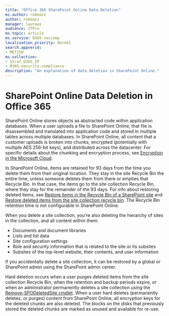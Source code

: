 ```yaml
---
title: "Office 365 SharePoint Online Data Deletion"
ms.author: robmazz
author: robmazz
manager: laurawi
audience: ITPro
ms.topic: article
ms.service: O365-seccomp
localization_priority: Normal
search.appverid:
- MET150
ms.collection:
- Strat_O365_IP
- M365-security-compliance
description: "An explanation of data deletion in SharePoint Online."
---
```


# SharePoint Online Data Deletion in Office 365

SharePoint Online stores objects as abstracted code within application databases. When a user uploads a file to SharePoint Online, that file is disassembled and translated into application code and stored in multiple tables across multiple databases. In SharePoint Online, all content that a customer uploads is broken into chunks, encrypted (potentially with multiple AES 256-bit keys), and distributed across the datacenter. For specific details about the chunking and encryption process, see [Encryption in the Microsoft Cloud](/microsoft-365/compliance/office-365-encryption-in-the-microsoft-cloud-overview.md). 

In SharePoint Online, items are retained for 93 days from the time you delete them from their original location. They stay in the site Recycle Bin the entire time, unless someone deletes them from there or empties that Recycle Bin. In that case, the items go to the site collection Recycle Bin, where they stay for the remainder of the 93 days. For info about restoring deleted items, see [Restore items in the Recycle Bin of a SharePoint site](https://support.office.com/en-us/article/6df466b6-55f2-4898-8d6e-c0dff851a0be#ID0EAADAAA=Online
) and [Restore deleted items from the site collection recycle bin](https://support.office.com/article/5fa924ee-16d7-487b-9a0a-021b9062d14b). The Recycle Bin retention time is not configurable in SharePoint Online.

When you delete a site collection, you're also deleting the hierarchy of sites in the collection, and all content within them:
- Documents and document libraries
- Lists and list data
- Site configuration settings
- Role and security information that is related to the site or its subsites
- Subsites of the top-level website, their contents, and user information

If you accidentally delete a site collection, it can be restored by a global or SharePoint admin using the SharePoint admin center. 

Hard deletion occurs when a user purges deleted items from the site collection Recycle Bin, when the retention and backup periods expire, or when an administrator permanently deletes a site collection using the [Remove-SPODeletedSite cmdlet](/powershell/module/sharepoint-online/Remove-SPODeletedSite?view=sharepoint-ps). When a user hard deletes (permanently deletes, or purges) content from SharePoint Online, all encryption keys for the deleted chunks are also deleted. The blocks on the disks that previously stored the deleted chunks are marked as unused and available for re-use.
